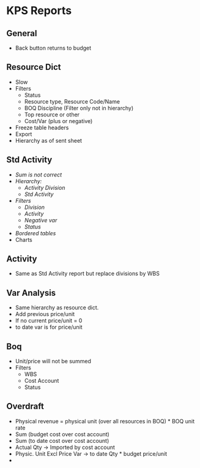 # KPS Reports
## General
* Back button returns to budget


## Resource Dict
* Slow
* Filters
	* Status
	* Resource type, Resource Code/Name
	* BOQ Discipline (Filter only not in hierarchy)
	* Top resource or other
	* Cost/Var (plus or negative)
* Freeze table headers
* Export
* Hierarchy as of sent sheet


## Std Activity
* _Sum is not correct_
* _Hierarchy:_
	* _Activity Division_
	* _Std Activity_
* _Filters_
	* _Division_
	* _Activity_
	* _Negative var_
	* _Status_
* _Bordered tables_
* Charts


## Activity
* Same as Std Activity report but replace divisions by WBS


## Var Analysis
* Same hierarchy as resource dict. 
* Add previous price/unit
* If no current price/unit = 0
* to date var is for price/unit


## Boq
* Unit/price will not be summed
* Filters
	* WBS
	* Cost Account
	* Status


## Overdraft
* Physical revenue = physical unit (over all resources in BOQ) * BOQ unit rate
* Sum (budget cost over cost account)
* Sum (to date cost over cost account)
* Actual Qty -> Imported by cost account
* Physic. Unit Excl Price Var -> to date Qty * budget price/unit
* 
